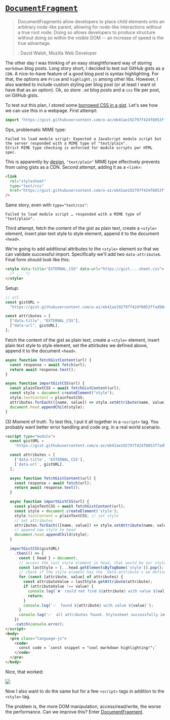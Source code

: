 # [`DocumentFragment`](!https://developer.mozilla.org/en-US/docs/Web/API/DocumentFragment)

> DocumentFragments allow developers to place child elements onto an arbitrary
> node-like parent, allowing for node-like interactions without a true root
> node. Doing so allows developers to produce structure without doing so within
> the visible DOM -- an increase of speed is the true advantage.
>
> : David Walsh, Mozilla Web Developer

The other day I was thinking of an easy straightforward way of storing
`markdown` blog posts. Long story short, I decided to test out GitHub gists as a
`CDN`. A nice-to-have feature of a good blog post is syntax highlighting. For
that, the options are `Prism` and `highlight.js` among other libs. However, I
also wanted to include custom styling per blog post (or at least I want ot have
that as an option). Ok, so store `.md` blog posts and a `css` file per post, on
GitHub gists.

To test out this plan, I stored some
[borrowed CSS in a gist](https://gist.githubusercontent.com/o-az/eb41ae192797f424f8053ffad98cc10b/raw/306a5b678779e79b842b09e54f166a7e349bb9a6/stylesheet.css).
Let's see how we can use this in a webpage. First attempt:

```js
import "https://gist.githubusercontent.com/o-az/eb41ae192797f424f8053ffad98cc10b/raw/306a5b678779e79b842b09e54f166a7e349bb9a6/stylesheet.css";
```

Ops, problematic MIME type:

```log
Failed to load module script: Expected a JavaScript module script but the server responded with a MIME type of "text/plain".
Strict MIME type checking is enforced for module scripts per HTML spec.
```

This is apparently by [design](https://webapps.stackexchange.com/a/37100),
`"text/plain"` MIME type effectively prevents from using gists as a CDN. Second
attempt, adding it as a `<link>`:

```html
<link
  rel="stylesheet"
  type="text/css"
  href="https://gist.githubusercontent.com/o-az/eb41ae192797f424f8053ffad98cc10b/raw/306a5b678779e79b842b09e54f166a7e349bb9a6/stylesheet.css"
/>
```

Same story, even with `type="text/css"`:

```log
Failed to load module script … responded with a MIME type of "text/plain".
```

Third attempt, fetch the content of the gist as plain text, create a `<style>`
element, insert plan text style to style element, append it to the document
`<head>`.

We're going to add additional attributes to the `<style>` element so that we can
validate successful import. Specifically we'll add two `data-attribute`s. Final
form should look like this:

```html
<style data-title="EXTERNAL_CSS" data-url="https://gist....sheet.css">
  /* ... */
</style>
```

Setup:

```js
// url
const gistURL =
  "https://gist.githubusercontent.com/o-az/eb41ae192797f424f8053ffad98cc10b/raw/6070da8ac2821ffc94de51f1a3bc1b30d862643c/stylesheet.css";

const attributes = [
  ["data-title", "EXTERNAL_CSS"],
  ["data-url", gistURL],
];
```

Fetch the content of the gist as plain text, create a `<style>` element, insert
plain text style to style element, set the attirbutes we defined above, append
it to the document `<head>`.

```js
async function fetchGistContent(url) {
  const response = await fetch(url);
  return await response.text();
}

async function importGistCSS(url) {
  const plainTextCSS = await fetchGistContent(url);
  const style = document.createElement("style");
  style.textContent = plainTextCSS;
  attributes.forEach(([name, value]) => style.setAttribute(name, value));
  document.head.appendChild(style);
}
```

(3) Moment of truth. To test this, I put it all together in a `<script>` tag.
You probably want better error handling and code org. in a real world scenario.

```html
<script type="module">
  const gistURL =
    'https://gist.githubusercontent.com/o-az/eb41ae192797f424f8053ffad98cc10b/raw/6070da8ac2821ffc94de51f1a3bc1b30d862643c/stylesheet.css';

  const attributes = [
    ['data-title', 'EXTERNAL_CSS'],
    ['data-url', gistURL],
  ];

  async function fetchGistContent(url) {
    const response = await fetch(url);
    return await response.text();
  }

  async function importGistCSS(url) {
    const plainTextCSS = await fetchGistContent(url);
    const style = document.createElement('style');
    style.textContent = plainTextCSS; // set style
    // set attributes
    attributes.forEach(([name, value]) => style.setAttribute(name, value));
    // append new style to head
    document.head.appendChild(style);
  }

  importGistCSS(gistURL)
    .then(() => {
      const { head } = document;
      // access the last style element in head, that would be our style
      const lastStyle = [...head.getElementsByTagName('style')].pop();
      // check if the style element has the `data-attribute`s we defined above
      for (const [attribute, value] of attributes) {
        const attributeValue = lastStyle.getAttribute(attribute);
        if (attributeValue !== value) {
          console.log(`❌  could not find ${attribute} with value ${value}`);
          return;
        }
        console.log(`✅  found ${attribute} with value ${value}`);
      }
      console.log('✅  all attributes found. Stylesheet successfully imported.');
    })
    .catch(console.error);
</script>
<body>
  <pre class="language-js">
    <code>
      const code = `const snippet = "cool markdown highlighting!";`
    </code>
  </pre>
</body>
```

Nice, that worked:

![](https://media.discordapp.net/attachments/874767980423159831/979545659403288596/0010.png)

Now I also want to do the same but for a few `<script>` tags in addition to the
`<style>` tag.

The problem is, the more DOM manipulation, access/read/write, the worse the
performance. Can we improve this? Enter
[DocumentFragment](https://developer.mozilla.org/en-US/docs/Web/API/DocumentFragment).
